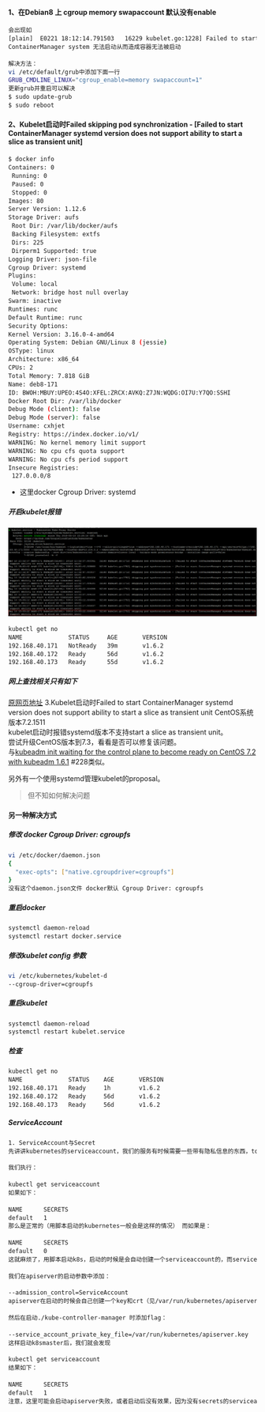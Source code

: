 #### 1、在Debian8 上 cgroup memory swapaccount 默认没有enable
```bash
会出现如
[plain]  E0221 18:12:14.791503   16229 kubelet.go:1228] Failed to start ContainerManager system validation failed - Following Cgroup subsystem not mounted: [memory]  
ContainerManager system 无法启动从而造成容器无法被启动

解决方法：
vi /etc/default/grub中添加下面一行
GRUB_CMDLINE_LINUX="cgroup_enable=memory swapaccount=1" 
更新grub并重启可以解决
$ sudo update-grub
$ sudo reboot
```


#### 2、Kubelet启动时Failed  skipping pod synchronization - [Failed to start ContainerManager systemd version does not support ability to start a slice as transient unit]
```bash
$ docker info
Containers: 0
 Running: 0
 Paused: 0
 Stopped: 0
Images: 80
Server Version: 1.12.6
Storage Driver: aufs
 Root Dir: /var/lib/docker/aufs
 Backing Filesystem: extfs
 Dirs: 225
 Dirperm1 Supported: true
Logging Driver: json-file
Cgroup Driver: systemd
Plugins:
 Volume: local
 Network: bridge host null overlay
Swarm: inactive
Runtimes: runc
Default Runtime: runc
Security Options:
Kernel Version: 3.16.0-4-amd64
Operating System: Debian GNU/Linux 8 (jessie)
OSType: linux
Architecture: x86_64
CPUs: 2
Total Memory: 7.818 GiB
Name: deb8-171
ID: BWOH:MBUY:UPEO:4S4O:XFEL:ZRCX:AVKQ:Z7JN:WQDG:OI7U:Y7QO:SSHI
Docker Root Dir: /var/lib/docker
Debug Mode (client): false
Debug Mode (server): false
Username: cxhjet
Registry: https://index.docker.io/v1/
WARNING: No kernel memory limit support
WARNING: No cpu cfs quota support
WARNING: No cpu cfs period support
Insecure Registries:
 127.0.0.0/8
 ```
 + 这里docker Cgroup Driver: systemd
 
 ##### 开启kubelet报错
 ![kubelet报错](./images/kubelet-error.png)
 ```bash
kubectl get no
NAME             STATUS     AGE       VERSION
192.168.40.171   NotReady   39m       v1.6.2
192.168.40.172   Ready      56d       v1.6.2
192.168.40.173   Ready      55d       v1.6.2
```
 
 ##### 网上查找相关只有如下
 [原网页地址](https://github.com/gyliu513/kubernetes-handbook-1/blob/master/FAQ.md)
 3.Kubelet启动时Failed to start ContainerManager systemd version does not support ability to start a slice as transient unit
CentOS系统版本7.2.1511</br>
kubelet启动时报错systemd版本不支持start a slice as transient unit。</br>
尝试升级CentOS版本到7.3，看看是否可以修复该问题。</br>
与[kubeadm init waiting for the control plane to become ready on CentOS 7.2 with kubeadm 1.6.1](https://github.com/kubernetes/kubeadm/issues/228) #228类似。</br>

另外有一个使用systemd管理kubelet的proposal。</br>

> 但不知如何解决问题


#### 另一种解决方式
##### 修改 docker Cgroup Driver: cgroupfs
```bash
vi /etc/docker/daemon.json
{
  "exec-opts": ["native.cgroupdriver=cgroupfs"]
}
没有这个daemon.json文件 docker默认 Cgroup Driver: cgroupfs
```
##### 重启docker
```bash
systemctl daemon-reload
systemctl restart docker.service
```
##### 修改kubelet config 参数
```bash
vi /etc/kubernetes/kubelet-d
--cgroup-driver=cgroupfs
```
##### 重启kubelet
```bash
systemctl daemon-reload
systemctl restart kubelet.service
```
##### 检查
```bash
kubectl get no
NAME             STATUS    AGE       VERSION
192.168.40.171   Ready     1h        v1.6.2
192.168.40.172   Ready     56d       v1.6.2
192.168.40.173   Ready     56d       v1.6.2
```
##### ServiceAccount
```bash
1. ServiceAccount与Secret
先讲讲kubernetes的serviceaccount，我们的服务有时候需要一些带有隐私信息的东西，token，certification file等等，这些东西我们可以在master上创建，然后在创建pod的时候导入进去。具体可以去看github上的secret.md，那里有具体的例子。

我们执行：

kubectl get serviceaccount
如果如下：

NAME      SECRETS
default   1
那么是正常的（用脚本启动的kubernetes一般会是这样的情况） 而如果是：

NAME      SECRETS
default   0
这就麻烦了，用脚本启动k8s，启动的时候是会自动创建一个serviceaccount的，而serviceaccount创建出来的时候又会自动创建一个secret作为这个serviceaccount的token。

我们在apiserver的启动参数中添加：

--admission_control=ServiceAccount
apiserver在启动的时候会自己创建一个key和crt（见/var/run/kubernetes/apiserver.crt和apiserver.key）

然后在启动./kube-controller-manager 时添加flag：

--service_account_private_key_file=/var/run/kubernetes/apiserver.key
这样启动k8smaster后，我们就会发现

kubectl get serviceaccount
结果如下：

NAME      SECRETS
default   1
注意，这里可能会启动apiserver失败，或者启动后没有效果，因为没有secrets的serviceaccount会保存在etcd中，所以我们在正常启动前最好删掉etcd中的旧数据（$etcdctl rm --recursive registry）。
```

